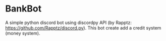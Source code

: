 # BankBot
A simple python discord bot using discordpy API (by Rapptz: https://github.com/Rapptz/discord.py). This bot create add a credit system (money system).
